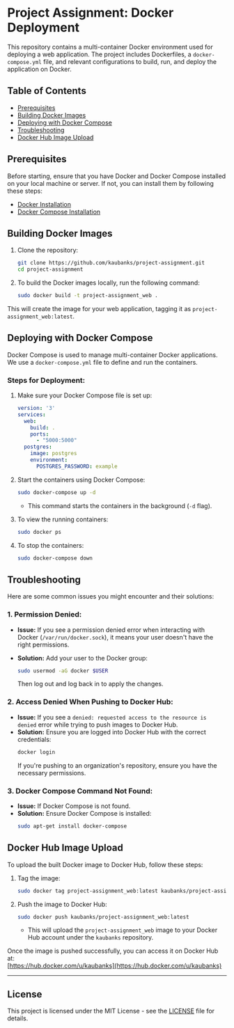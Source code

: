 # Project Assignment: Docker Deployment

This repository contains a multi-container Docker environment used for deploying a web application. The project includes Dockerfiles, a `docker-compose.yml` file, and relevant configurations to build, run, and deploy the application on Docker.

## Table of Contents
- [Prerequisites](#prerequisites)
- [Building Docker Images](#building-docker-images)
- [Deploying with Docker Compose](#deploying-with-docker-compose)
- [Troubleshooting](#troubleshooting)
- [Docker Hub Image Upload](#docker-hub-image-upload)

## Prerequisites

Before starting, ensure that you have Docker and Docker Compose installed on your local machine or server. If not, you can install them by following these steps:

- [Docker Installation](https://docs.docker.com/get-docker/)
- [Docker Compose Installation](https://docs.docker.com/compose/install/)

## Building Docker Images

1. Clone the repository:
    ```bash
    git clone https://github.com/kaubanks/project-assignment.git
    cd project-assignment
    ```

2. To build the Docker images locally, run the following command:
    ```bash
    sudo docker build -t project-assignment_web .
    ```

This will create the image for your web application, tagging it as `project-assignment_web:latest`.

## Deploying with Docker Compose

Docker Compose is used to manage multi-container Docker applications. We use a `docker-compose.yml` file to define and run the containers.

### Steps for Deployment:

1. Make sure your Docker Compose file is set up:
    ```yaml
    version: '3'
    services:
      web:
        build: .
        ports:
          - "5000:5000"
      postgres:
        image: postgres
        environment:
          POSTGRES_PASSWORD: example
    ```

2. Start the containers using Docker Compose:
    ```bash
    sudo docker-compose up -d
    ```

   - This command starts the containers in the background (`-d` flag).

3. To view the running containers:
    ```bash
    sudo docker ps
    ```

4. To stop the containers:
    ```bash
    sudo docker-compose down
    ```

## Troubleshooting

Here are some common issues you might encounter and their solutions:

### 1. **Permission Denied:**
   - **Issue:** If you see a permission denied error when interacting with Docker (`/var/run/docker.sock`), it means your user doesn't have the right permissions.
   - **Solution:** Add your user to the Docker group:
     ```bash
     sudo usermod -aG docker $USER
     ```

     Then log out and log back in to apply the changes.

### 2. **Access Denied When Pushing to Docker Hub:**
   - **Issue:** If you see a `denied: requested access to the resource is denied` error while trying to push images to Docker Hub.
   - **Solution:** Ensure you are logged into Docker Hub with the correct credentials:
     ```bash
     docker login
     ```
     If you're pushing to an organization's repository, ensure you have the necessary permissions.

### 3. **Docker Compose Command Not Found:**
   - **Issue:** If Docker Compose is not found.
   - **Solution:** Ensure Docker Compose is installed:
     ```bash
     sudo apt-get install docker-compose
     ```

## Docker Hub Image Upload

To upload the built Docker image to Docker Hub, follow these steps:

1. Tag the image:
    ```bash
    sudo docker tag project-assignment_web:latest kaubanks/project-assignment_web:latest
    ```

2. Push the image to Docker Hub:
    ```bash
    sudo docker push kaubanks/project-assignment_web:latest
    ```

   - This will upload the `project-assignment_web` image to your Docker Hub account under the `kaubanks` repository.

Once the image is pushed successfully, you can access it on Docker Hub at:  
[https://hub.docker.com/u/kaubanks](https://hub.docker.com/u/kaubanks)

---

## License

This project is licensed under the MIT License - see the [LICENSE](LICENSE) file for details.
